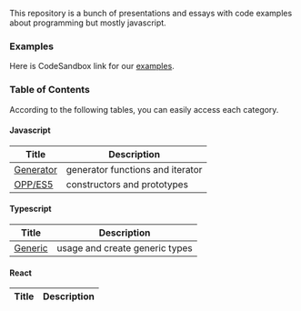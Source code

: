 This repository is a bunch of presentations and essays with code examples about programming but mostly javascript.

### Examples
Here is CodeSandbox link for our [examples](https://githubbox.com/HamaDevTeam/presentations).


### Table of  Contents
According to the following tables, you can easily access each category.

#### Javascript

|  Title | Description |
| ------------- | ------------- | 
| [Generator](https://github.com/HamaDevTeam/presentations/tree/master/JavaScript/Generator/generators) | generator functions and iterator |
| [OPP/ES5](https://github.com/HamaDevTeam/presentations/tree/master/JavaScript/OPP/ES5) | constructors and prototypes|


#### Typescript 

|  Title | Description |
| ------------- | ------------- |
| [Generic](https://github.com/HamaDevTeam/presentations/tree/master/TypeScript/generics) | usage and create generic types |


#### React

|  Title | Description |
| ------------- | ------------- |
